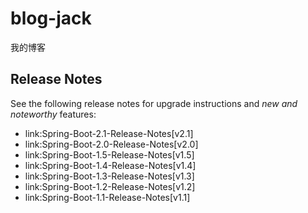 # blog-jack
我的博客

## Release Notes
See the following release notes for upgrade instructions and _new and noteworthy_ features:

- link:Spring-Boot-2.1-Release-Notes[v2.1]
- link:Spring-Boot-2.0-Release-Notes[v2.0]
- link:Spring-Boot-1.5-Release-Notes[v1.5]
- link:Spring-Boot-1.4-Release-Notes[v1.4]
- link:Spring-Boot-1.3-Release-Notes[v1.3]
- link:Spring-Boot-1.2-Release-Notes[v1.2]
- link:Spring-Boot-1.1-Release-Notes[v1.1]
